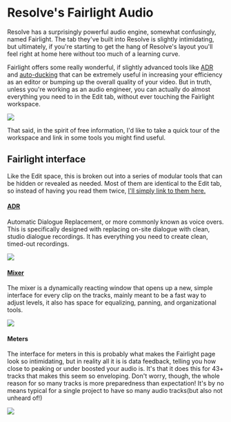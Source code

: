 # Resolve's Fairlight Audio

Resolve has a surprisingly powerful audio engine, somewhat confusingly, named Fairlight. The tab they've built into Resolve is slightly intimidating, but ultimately, if you're starting to get the hang of Resolve's layout you'll feel right at home here without too much of a learning curve.

Fairlight offers some really wonderful, if slightly advanced tools like [ADR](https://www.premiumbeat.com/blog/configure-adr-panel-resolve-15/) and [auto-ducking](https://www.youtube.com/watch?v=kFF8KrkIE6Y) that can be extremely useful in increasing your efficiency as an editor or bumping up the overall quality of your video. But in truth, unless you're working as an audio engineer, you can actually do almost everything you need to in the Edit tab, without ever touching the Fairlight workspace.

![](http://www.auro-3d.com/wp-content/uploads/2015/02/Fairlight-logo.jpg)

That said, in the spirit of free information, I'd like to take a quick tour of the workspace and link in some tools you might find useful.

## Fairlight interface

Like the Edit space, this is broken out into a series of modular tools that can be hidden or revealed as needed. Most of them are identical to the Edit tab, so instead of having you read them twice, [I'll simply link to them here.](http://resources.learninglab.xyz/simple/people/casey-c/davinciResolve-Edit)

#### [ADR](https://www.youtube.com/watch?v=2U5XmDRZDig)

Automatic Dialogue Replacement, or more commonly known as voice overs. This is specifically designed with replacing on-site dialogue with clean, studio dialogue recordings. It has everything you need to create clean, timed-out recordings.

![](https://files.slack.com/files-pri/T0HTW3H0V-F014QKJNWEA/adr.png?pub_secret=17e1decfeb)

#### [Mixer](https://www.youtube.com/watch?v=IVMMFv4K0To)

The mixer is a dynamically reacting window that opens up a new, simple interface for every clip on the tracks, mainly meant to be a fast way to adjust levels, it also has space for equalizing, panning, and organizational tools.

![](https://files.slack.com/files-pri/T0HTW3H0V-F014QKJQMV4/mixer.png?pub_secret=87c86ca27e)

#### Meters

The interface for meters in this is probably what makes the Fairlight page look so intimidating, but in reality all it is is data feedback, telling you how close to peaking or under boosted your audio is. It's that it does this for 43+ tracks that makes this seem so enveloping. Don't worry, though, the whole reason for so many tracks is more preparedness than expectation! It's by no means typical for a single project to have so many audio tracks(but also not unheard of!)

![](https://files.slack.com/files-pri/T0HTW3H0V-F014GK92LET/meters.png?pub_secret=1c9885f2b4)
